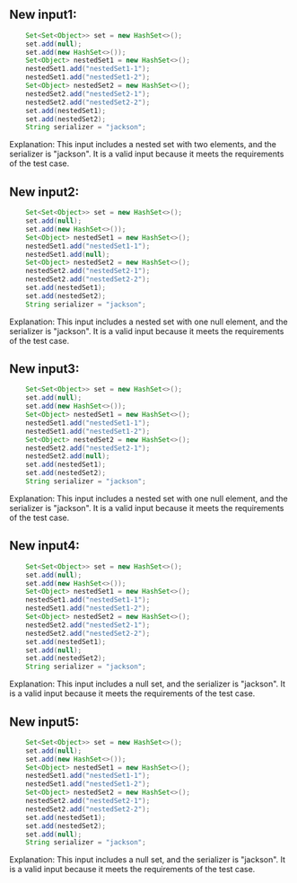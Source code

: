 ## New input1:
```java
    Set<Set<Object>> set = new HashSet<>();
    set.add(null);
    set.add(new HashSet<>());
    Set<Object> nestedSet1 = new HashSet<>();
    nestedSet1.add("nestedSet1-1");
    nestedSet1.add("nestedSet1-2");
    Set<Object> nestedSet2 = new HashSet<>();
    nestedSet2.add("nestedSet2-1");
    nestedSet2.add("nestedSet2-2");
    set.add(nestedSet1);
    set.add(nestedSet2);
    String serializer = "jackson";
```
Explanation: This input includes a nested set with two elements, and the serializer is "jackson". It is a valid input because it meets the requirements of the test case.

## New input2:
```java
    Set<Set<Object>> set = new HashSet<>();
    set.add(null);
    set.add(new HashSet<>());
    Set<Object> nestedSet1 = new HashSet<>();
    nestedSet1.add("nestedSet1-1");
    nestedSet1.add(null);
    Set<Object> nestedSet2 = new HashSet<>();
    nestedSet2.add("nestedSet2-1");
    nestedSet2.add("nestedSet2-2");
    set.add(nestedSet1);
    set.add(nestedSet2);
    String serializer = "jackson";
```
Explanation: This input includes a nested set with one null element, and the serializer is "jackson". It is a valid input because it meets the requirements of the test case.

## New input3:
```java
    Set<Set<Object>> set = new HashSet<>();
    set.add(null);
    set.add(new HashSet<>());
    Set<Object> nestedSet1 = new HashSet<>();
    nestedSet1.add("nestedSet1-1");
    nestedSet1.add("nestedSet1-2");
    Set<Object> nestedSet2 = new HashSet<>();
    nestedSet2.add("nestedSet2-1");
    nestedSet2.add(null);
    set.add(nestedSet1);
    set.add(nestedSet2);
    String serializer = "jackson";
```
Explanation: This input includes a nested set with one null element, and the serializer is "jackson". It is a valid input because it meets the requirements of the test case.

## New input4:
```java
    Set<Set<Object>> set = new HashSet<>();
    set.add(null);
    set.add(new HashSet<>());
    Set<Object> nestedSet1 = new HashSet<>();
    nestedSet1.add("nestedSet1-1");
    nestedSet1.add("nestedSet1-2");
    Set<Object> nestedSet2 = new HashSet<>();
    nestedSet2.add("nestedSet2-1");
    nestedSet2.add("nestedSet2-2");
    set.add(nestedSet1);
    set.add(null);
    set.add(nestedSet2);
    String serializer = "jackson";
```
Explanation: This input includes a null set, and the serializer is "jackson". It is a valid input because it meets the requirements of the test case.

## New input5:
```java
    Set<Set<Object>> set = new HashSet<>();
    set.add(null);
    set.add(new HashSet<>());
    Set<Object> nestedSet1 = new HashSet<>();
    nestedSet1.add("nestedSet1-1");
    nestedSet1.add("nestedSet1-2");
    Set<Object> nestedSet2 = new HashSet<>();
    nestedSet2.add("nestedSet2-1");
    nestedSet2.add("nestedSet2-2");
    set.add(nestedSet1);
    set.add(nestedSet2);
    set.add(null);
    String serializer = "jackson";
```
Explanation: This input includes a null set, and the serializer is "jackson". It is a valid input because it meets the requirements of the test case.
